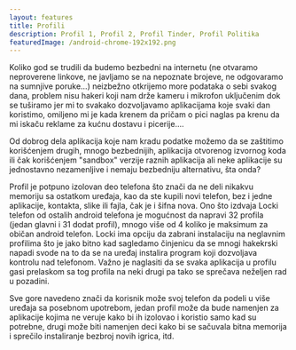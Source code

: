 ```yaml
---
layout: features
title: Profili
description: Profil 1, Profil 2, Profil Tinder, Profil Politika
featuredImage: /android-chrome-192x192.png
---
```


Koliko god se trudili da budemo bezbedni na internetu (ne otvaramo neproverene linkove, ne javljamo se na nepoznate brojeve, ne odgovaramo na sumnjive poruke...) neizbežno otkrijemo more podataka o sebi svakog dana, problem nisu hakeri koji nam drže kameru i mikrofon uključenim dok se tuširamo jer mi to svakako dozvoljavamo aplikacijama koje svaki dan koristimo, omiljeno mi je kada krenem da pričam o pici naglas pa krenu da mi iskaču reklame za kućnu dostavu i picerije....

Od dobrog dela aplikacija koje nam kradu podatke možemo da se zaštitimo korišćenjem drugih, mnogo bezbednijih, aplikacija otvorenog izvornog koda ili čak korišćenjem "sandbox" verzije raznih aplikacija ali neke aplikacije su jednostavno nezamenljive i nemaju bezbedniju alternativu, šta onda?

Profil je potpuno izolovan deo telefona što znači da ne deli nikakvu memoriju sa ostatkom uređaja, kao da ste kupili novi telefon, bez i jedne aplikacije, kontakta, slike ili fajla, čak je i šifna nova. Ono što izdvaja Locki telefon od ostalih android telefona je mogućnost da napravi 32 profila (jedan glavni i 31 dodat profil), mnogo više od 4 koliko je maksimum za običan android telefon. Locki ima opciju da zabrani instalaciju na neglavnim profilima što je jako bitno kad sagledamo činjenicu da se mnogi hakekrski napadi svode na to da se na uređaj instalira program koji dozvoljava kontrolu nad telefonom. Važno je naglasiti da se svaka aplikacija u profilu gasi prelaskom sa tog profila na neki drugi pa tako se sprečava neželjen rad u pozadini.

Sve gore navedeno znači da korisnik može svoj telefon da podeli u više uređaja sa posebnom upotrebom, jedan profil može da bude namenjen za aplikacije kojima ne veruje kako bi ih izolovao i koristio samo kad su potrebne, drugi može biti namenjen deci kako bi se sačuvala bitna memorija i sprečilo instaliranje bezbroj novih igrica, itd.